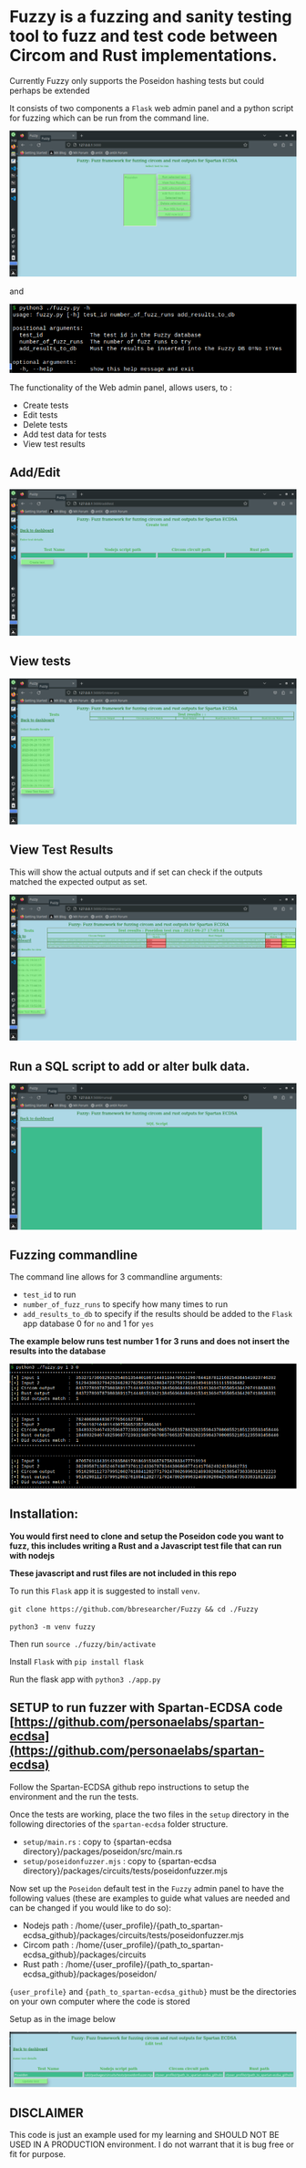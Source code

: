 # Fuzzy is a fuzzing and sanity testing tool to fuzz and test code between Circom and Rust implementations.
Currently Fuzzy only supports the Poseidon hashing tests but could perhaps be extended

It consists of two components a `Flask` web admin panel and a python script for fuzzing which can be run from the command line.

![FrontPage](./images/frontpage.png)

and

![Fuzzy command line](./images/fuzzyhelp.png)

The functionality of the Web admin panel, allows users, to :
- Create tests
- Edit tests
- Delete tests
- Add test data for tests
- View test results

## Add/Edit
![addedit](./images/addedit.png)

## View tests
![View tests](./images/viewtests.png)

## View Test Results
This will show the actual outputs and if set can check if the outputs matched the expected output as set.

![View tests](./images/testresults.png)

## Run a SQL script to add or alter bulk data.
![RUN SQL](./images/runsql.png)

## Fuzzing commandline
The command line allows for 3 commandline arguments:
- `test_id` to run
- `number_of_fuzz_runs` to specify how many times to run
- `add_results_to_db` to specify if the results should be added to the `Flask` app database 0 for `no` and 1 for `yes`

**The example below runs test number 1 for 3 runs and does not insert the results into the database**

![Fuzz run](./images/fuzzyrun.png)

## Installation:
**You would first need to clone and setup the Poseidon code you want to fuzz, this includes writing a Rust and a Javascript test file that can run with nodejs**

**These javascript and rust files are not included in this repo**

To run this `Flask` app it is suggested to install `venv`.

`git clone https://github.com/bbresearcher/Fuzzy && cd ./Fuzzy`

`python3 -m venv fuzzy`

Then run `source ./fuzzy/bin/activate`

Install `Flask` with `pip install flask`

Run the flask app with `python3 ./app.py`

## SETUP to run fuzzer with Spartan-ECDSA code [https://github.com/personaelabs/spartan-ecdsa](https://github.com/personaelabs/spartan-ecdsa)

Follow the Spartan-ECDSA github repo instructions to setup the environment and the run the tests.

Once the tests are working, place the two files in the `setup` directory in the following directories of the `spartan-ecdsa` folder structure.

- `setup/main.rs` : copy to  {spartan-ecdsa directory}/packages/poseidon/src/main.rs
- `setup/poseidonfuzzer.mjs` : copy to {spartan-ecdsa directory}/packages/circuits/tests/poseidonfuzzer.mjs

Now set up the `Poseidon` default test in the `Fuzzy` admin panel to have the following values (these are examples to guide what values are needed and can be changed if you would like to do so):
- Nodejs path : /home/{user_profile}/{path_to_spartan-ecdsa_github}/packages/circuits/tests/poseidonfuzzer.mjs
- Circom path : /home/{user_profile}/{path_to_spartan-ecdsa_github}/packages/circuits
- Rust path   : /home/{user_profile}/{path_to_spartan-ecdsa_github}/packages/poseidon/

`{user_profile}` and `{path_to_spartan-ecdsa_github}` must be the directories on your own computer where the code is stored

Setup as in the image below

![set up test](./images/edittest.png)

## DISCLAIMER
This code is just an example used for my learning and SHOULD NOT BE USED IN A PRODUCTION environment. I do not warrant that it is bug free or fit for purpose.
